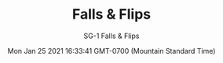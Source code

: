 ---
category: "wall_covering"
date: "Mon Jan 25 2021 16:33:41 GMT-0700 (Mountain Standard Time)"
description: "null"
designer: "Stefan Gevers"
href: "https://www.areaenvironments.com/stefan-gevers"
image_primary: "./img/SG_FallsAndFlips_Art.jpg"
image_secondary: "./img/SG_FallsFlips_Interior.jpg"
image_thumb: "./img/Stefan+Gevers.png"
manufacturer: "Area Environments"
slug: "/manufacturers/area_environments/wall_covering/falls_flips"
subtitle: "SG-1 Falls & Flips"
tags:
  - "area_environments"
  - "wall_covering"
title: "Falls & Flips"
---